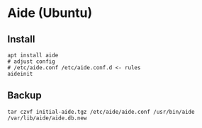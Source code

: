 # Aide (Ubuntu) 

## Install

```
apt install aide
# adjust config 
# /etc/aide.conf /etc/aide.conf.d <- rules 
aideinit 
```

## Backup 

```
tar czvf initial-aide.tgz /etc/aide/aide.conf /usr/bin/aide /var/lib/aide/aide.db.new
```

